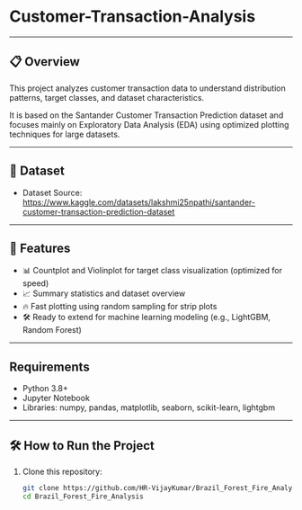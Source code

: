 # Customer-Transaction-Analysis

---

## 📋 Overview

This project analyzes customer transaction data to understand distribution patterns, target classes, and dataset characteristics.

It is based on the Santander Customer Transaction Prediction dataset and focuses mainly on Exploratory Data Analysis (EDA) using optimized plotting techniques for large datasets.

---

## 📂 Dataset

- Dataset Source: https://www.kaggle.com/datasets/lakshmi25npathi/santander-customer-transaction-prediction-dataset

---

## 🚀 Features

- 📊 Countplot and Violinplot for target class visualization (optimized for speed)
- 📈 Summary statistics and dataset overview
- 🔥 Fast plotting using random sampling for strip plots
- 🛠️ Ready to extend for machine learning modeling (e.g., LightGBM, Random Forest)

---

## Requirements

- Python 3.8+
- Jupyter Notebook
- Libraries: numpy, pandas, matplotlib, seaborn, scikit-learn, lightgbm

---

## 🛠️ How to Run the Project

1. Clone this repository:
   ```bash
   git clone https://github.com/HR-VijayKumar/Brazil_Forest_Fire_Analysis.git
   cd Brazil_Forest_Fire_Analysis
